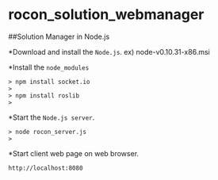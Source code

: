 rocon_solution_webmanager
=========================

##Solution Manager in Node.js

*Download and install the ```Node.js```. ex) node-v0.10.31-x86.msi

*Install the ```node_modules```

```
> npm install socket.io
> 
> npm install roslib
>
```

*Start the  ```Node.js server```.

```
> node rocon_server.js
>
```

*Start client web page on web browser.

```
http://localhost:8080
```
